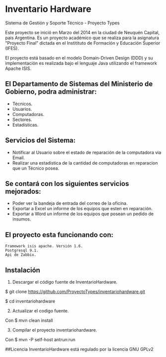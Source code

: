 Inventario Hardware
===================
Sistema de Gestión y Soporte Técnico - Proyecto Types

Este proyecto se inició en Marzo del 2014 en la ciudad de Neuquén Capital, pais Argentina.
Es un proyecto académico que se realiza para la asignatura "Proyecto Final" dictada en el Institituto de Formación y Educación Superior (IFES).

El proyecto está basado en el modelo Domain-Driven Design (DDD) y su implementación es realizada bajo el lenguaje Java utilizando el framework Apache ISIS. 

## El Departamento de Sistemas del Ministerio de Gobierno, podra administrar:
  * Técnicos.
  * Usuarios.
  * Computadoras.
  * Sectores.
  * Estadísticas.


## Servicios del Sistema:
  * Notificar al Usuario sobre el estado de reparación de la computadora via Email.
  * Realizar una estadistica de la cantidad de computadoras en reparacion que un Técnico posea.


## Se contará con los siguientes servicios mejorados:
  * Poder ver la bandeja de entrada del correo de la oficina.
  * Exportar a Excel un informe de los equipos que esten en reparación.
  * Exportar a Word un informe de los equipos que posean un pedido de insumos.


## El proyecto esta funcionando con:
    Framework isis apache. Versión 1.6.
    Postgresql 9.1.
    Api de Zabbix.


## Instalación
1. Descargar el código fuente de InventarioHardware.
 
$ git clone https://github.com/ProyectoTypes/inventariohardware.git

$ cd inventariohardware

2. Actualizar el codigo fuente.

Con $ mvn clean install

3. Compilar el proyecto inventariohardware.

Con $ mvn -P self-host antrun:run


##Licencia
InventarioHardware está regulado por la licencia GNU GPLv2

